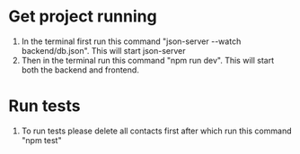 # Get project running

1. In the terminal first run this command "json-server --watch backend/db.json". This will start json-server
2. Then in the terminal run this command "npm run dev". This will start both the backend and frontend.

# Run tests
1. To run tests please delete all contacts first after which run this command "npm test"